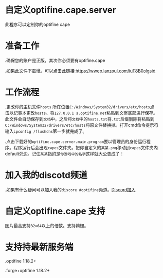 # 自定义optifine.cape.server
此程序可以定制你的optifine cape
# 准备工作
.确保您的账户是正版，其次你必须要有optifine.cape
 
.如果此文件下载慢。可以点击此链接:https://wwep.lanzoul.com/iuT8B0olgsid
# 工作流程
.更改你的主机文件`hosts` 所在位置`C:/Windows/System32/drivers/etc/hosts`点击以记事本更改`hosts`。将`127.0.0.1 s.optifine.net`粘贴到文案底部进行保存。此文件会自动保存到`文档`中，之后将`文档`中的`hosts.txt`将`.txt`后缀删除将粘贴到`C:/Windows/System32/drivers/etc/hosts`将原文件替换掉。打开cmd命令提示符输入`ipconfig /flushdns`第一步就完成了。
 
 .点击下载好的`optifine.cape.server.main.program`要以管理员的身份运行程序。程序运行后会出现`capes`文件夹。把你自定义的`某某.png`移动到`capes`文件夹内default旁边。记住`某某`指的是`你游戏中的名字`这样就大公告成了！
# 加入我的discotd频道
.如果有什么疑问可以加入我的`discore #optifine`频道。[Discord加入](https://discord.gg/8zVCeBXe) 
# 自定义optifine.cape 支持
图片最高支持`32×64`以上的倍数。支持鞘翅。 
# 支持持最新服务端
.optifine 1.18.2+
 
.forge+optifine 1.18.2+

